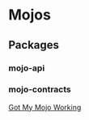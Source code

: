 # Mojos

## Packages
### mojo-api
### mojo-contracts

[Got My Mojo Working](https://www.youtube.com/watch?v=8hEYwk0bypY)
